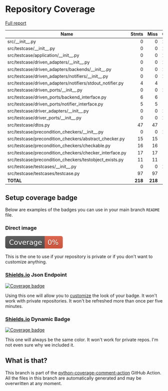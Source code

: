 # Repository Coverage

[Full report](https://htmlpreview.github.io/?https://github.com/adanilevich/data-tester/blob/python-coverage-comment-action-data/htmlcov/index.html)

| Name                                                        |    Stmts |     Miss |  Cover |   Missing |
|------------------------------------------------------------ | -------: | -------: | -----: | --------: |
| src/\_\_init\_\_.py                                         |        0 |        0 |   100% |           |
| src/testcase/\_\_init\_\_.py                                |        0 |        0 |   100% |           |
| src/testcase/application/\_\_init\_\_.py                    |        0 |        0 |   100% |           |
| src/testcase/driven\_adapters/\_\_init\_\_.py               |        0 |        0 |   100% |           |
| src/testcase/driven\_adapters/backends/\_\_init\_\_.py      |        0 |        0 |   100% |           |
| src/testcase/driven\_adapters/notifiers/\_\_init\_\_.py     |        0 |        0 |   100% |           |
| src/testcase/driven\_adapters/notifiers/stdout\_notifier.py |        4 |        4 |     0% |       1-6 |
| src/testcase/driven\_ports/\_\_init\_\_.py                  |        0 |        0 |   100% |           |
| src/testcase/driven\_ports/backend\_interface.py            |        6 |        6 |     0% |       1-9 |
| src/testcase/driven\_ports/notifier\_interface.py           |        5 |        5 |     0% |      1-15 |
| src/testcase/driver\_adapters/\_\_init\_\_.py               |        0 |        0 |   100% |           |
| src/testcase/driver\_ports/\_\_init\_\_.py                  |        0 |        0 |   100% |           |
| src/testcase/dtos.py                                        |       47 |       47 |     0% |      1-64 |
| src/testcase/precondition\_checkers/\_\_init\_\_.py         |        0 |        0 |   100% |           |
| src/testcase/precondition\_checkers/abstract\_checker.py    |       15 |       15 |     0% |      1-33 |
| src/testcase/precondition\_checkers/checkable.py            |       16 |       16 |     0% |      1-30 |
| src/testcase/precondition\_checkers/checker\_interface.py   |       17 |       17 |     0% |      1-51 |
| src/testcase/precondition\_checkers/testobject\_exists.py   |       11 |       11 |     0% |      1-25 |
| src/testcase/testcases/\_\_init\_\_.py                      |        0 |        0 |   100% |           |
| src/testcase/testcases/testcase.py                          |       97 |       97 |     0% |     1-159 |
|                                                   **TOTAL** |  **218** |  **218** | **0%** |           |


## Setup coverage badge

Below are examples of the badges you can use in your main branch `README` file.

### Direct image

[![Coverage badge](https://raw.githubusercontent.com/adanilevich/data-tester/python-coverage-comment-action-data/badge.svg)](https://htmlpreview.github.io/?https://github.com/adanilevich/data-tester/blob/python-coverage-comment-action-data/htmlcov/index.html)

This is the one to use if your repository is private or if you don't want to customize anything.

### [Shields.io](https://shields.io) Json Endpoint

[![Coverage badge](https://img.shields.io/endpoint?url=https://raw.githubusercontent.com/adanilevich/data-tester/python-coverage-comment-action-data/endpoint.json)](https://htmlpreview.github.io/?https://github.com/adanilevich/data-tester/blob/python-coverage-comment-action-data/htmlcov/index.html)

Using this one will allow you to [customize](https://shields.io/endpoint) the look of your badge.
It won't work with private repositories. It won't be refreshed more than once per five minutes.

### [Shields.io](https://shields.io) Dynamic Badge

[![Coverage badge](https://img.shields.io/badge/dynamic/json?color=brightgreen&label=coverage&query=%24.message&url=https%3A%2F%2Fraw.githubusercontent.com%2Fadanilevich%2Fdata-tester%2Fpython-coverage-comment-action-data%2Fendpoint.json)](https://htmlpreview.github.io/?https://github.com/adanilevich/data-tester/blob/python-coverage-comment-action-data/htmlcov/index.html)

This one will always be the same color. It won't work for private repos. I'm not even sure why we included it.

## What is that?

This branch is part of the
[python-coverage-comment-action](https://github.com/marketplace/actions/python-coverage-comment)
GitHub Action. All the files in this branch are automatically generated and may be
overwritten at any moment.